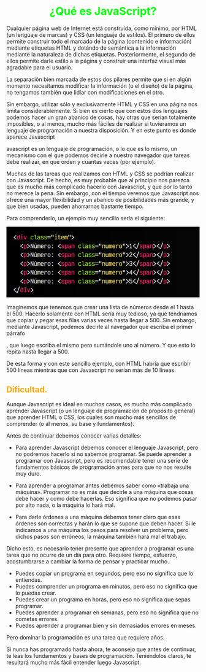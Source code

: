# <span style="color:lime"><center>¿Qué es JavaScript?</center></span>

Cualquier página web de Internet está construída, como mínimo, por HTML (un lenguaje de marcas) y CSS (un lenguaje de estilos). El primero de ellos permite construir todo el marcado de la página (contenido e información) mediante etiquetas HTML y dotándo de semántica a la información mediante la naturaleza de dichas etiquetas. Posteriormente, el segundo de ellos permite darle estilo a la página y construir una interfaz visual más agradable para el usuario.

La separación bien marcada de estos dos pilares permite que si en algún momento necesitamos modificar la información (o el diseño) de la página, no tengamos también que lidiar con modificaciones en el otro.

Sin embargo, utilizar sólo y exclusivamente HTML y CSS en una página nos limita considerablemente. Si bien es cierto que con estos dos lenguajes podemos hacer un gran abanico de cosas, hay otras que serían totalmente imposibles, o al menos, mucho más fáciles de realizar si tuvieramos un lenguaje de programación a nuestra disposición. Y en este punto es donde aparece Javascript

avascript es un lenguaje de programación, o lo que es lo mismo, un mecanismo con el que podemos decirle a nuestro navegador que tareas debe realizar, en que orden y cuantas veces (por ejemplo).

Muchas de las tareas que realizamos con HTML y CSS se podrían realizar con Javascript. De hecho, es muy probable que al principio nos parezca que es mucho más complicado hacerlo con Javascript, y que por lo tanto no merece la pena. Sin embargo, con el tiempo veremos que Javascript nos ofrece una mayor flexibilidad y un abanico de posibilidades más grande, y que bien usadas, pueden ahorrarnos bastante tiempo.

Para comprenderlo, un ejemplo muy sencillo sería el siguiente:

![alt text](image.png)

Imaginemos que tenemos que crear una lista de números desde el 1 hasta el 500. Hacerlo solamente con HTML sería muy tedioso, ya que tendríamos que copiar y pegar esas filas varias veces hasta llegar a 500. Sin embargo, mediante Javascript, podemos decirle al navegador que escriba el primer párrafo <p>, que luego escriba el mismo pero sumándole uno al número. Y que esto lo repita hasta llegar a 500.

De esta forma y con este sencillo ejemplo, con HTML habría que escribir 500 líneas mientras que con Javascript no serían más de 10 líneas.

## <span style="color:orange">Dificultad.</span>
Aunque Javascript es ideal en muchos casos, es mucho más complicado aprender Javascript (o un lenguaje de programación de propósito general) que aprender HTML o CSS, los cuales son mucho más sencillos de comprender (o al menos, su base y fundamentos).

Antes de continuar debemos conocer varias detalles:



   - Para aprender Javascript debemos conocer el lenguaje Javascript, pero no podremos hacerlo si no sabemos programar. Se puede aprender a programar con Javascript, pero es recomendable tener una serie de fundamentos básicos de programación antes para que no nos resulte muy duro.

   - Para aprender a programar antes debemos saber como «trabaja una máquina». Programar no es más que decirle a una máquina que cosas debe hacer y como debe hacerlas. Eso significa que no podemos pasar por alto nada, o la máquina lo hará mal.

   - Para darle órdenes a una máquina debemos tener claro que esas órdenes son correctas y harán lo que se supone que deben hacer. Si le indicamos a una máquina los pasos para resolver un problema, pero dichos pasos son erróneos, la máquina también hará mal el trabajo.
  
Dicho esto, es necesario tener presente que aprender a programar es una tarea que no ocurre de un día para otro. Requiere tiempo, esfuerzo, acostumbrarse a cambiar la forma de pensar y practicar mucho.


   - Puedes copiar un programa en segundos, pero eso no significa que lo entiendas.
   - Puedes comprender un programa en minutos, pero eso no significa que lo puedas crear.
   - Puedes crear un programa en horas, pero eso no significa que sepas programar.
   - Puedes aprender a programar en semanas, pero eso no significa que no cometas errores.
   - Puedes aprender a programar bien y sin demasiados errores en meses.

Pero dominar la programación es una tarea que requiere años.

Si nunca has programado hasta ahora, te aconsejo que antes de continuar, te leas los fundamentos y bases de programación. Teniéndolos claros, te resultará mucho más fácil entender luego Javascript.
